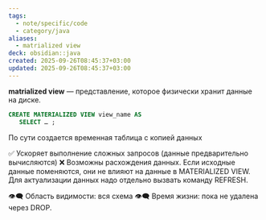 ```yaml
---
tags:
  - note/specific/code
  - category/java
aliases:
  - matrialized view
deck: obsidian::java
created: 2025-09-26T08:45:37+03:00
updated: 2025-09-26T08:45:37+03:00
---
```


**matrialized view**
—
представление, которое физически хранит данные на диске.

```sql
CREATE MATERIALIZED VIEW view_name AS
   SELECT … ;

```

По сути создается временная таблица с копией данных

✅ Ускоряет выполнение сложных запросов (данные предварительно вычисляются)
❌ Возможны расхождения данных. Если исходные данные поменяются, они не влияют на данные в MATERIALIZED VIEW. Для актуализации данных надо отдельно вызвать команду REFRESH.

👁️‍🗨️ Область видимости: вся схема
👁️‍🗨️ Время жизни: пока не удалена через DROP.
